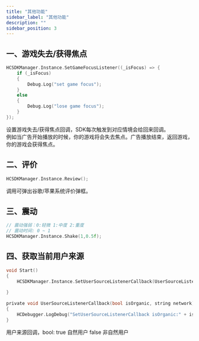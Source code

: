```yaml
---
title: "其他功能"
sidebar_label: "其他功能"
description: ""
sidebar_position: 3
---
```


## 一、游戏失去/获得焦点
```c
HCSDKManager.Instance.SetGameFocusListener((_isFocus) => {
    if (_isFocus)
    {
        Debug.Log("set game focus");
    }
    else
    {
        Debug.Log("lose game focus");
    }
});
```
设置游戏失去/获得焦点回调，SDK每次触发到对应情境会给回来回调。<br/>
例如当广告开始播放的时候，你的游戏将会失去焦点。广告播放结束，返回游戏，你的游戏会获得焦点。

## 二、评价

```c
HCSDKManager.Instance.Review();
```
调用可弹出谷歌/苹果系统评价弹框。

## 三、震动
```c
// 震动强弱：0:轻微 1:中度 2:重度
// 震动时间: 0 ~ 1
HCSDKManager.Instance.Shake(1,0.5f);
```

## 四、获取当前用户来源
```c
void Start()
{
    HCSDKManager.Instance.SetUserSourceListenerCallback(UserSourceListenerCallback);
    
}
    
private void UserSourceListenerCallback(bool isOrganic, string network)
{
    HCDebugger.LogDebug("SetUserSourceListenerCallback isOrganic:" + isOrganic + "network:" + network);
}
```
用户来源回调，bool: true 自然用户 false 非自然用户

